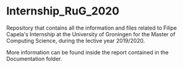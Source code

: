 # Internship_RuG_2020

Repository that contains all the information and files related to Filipe Capela's Internship at the University of Groningen for the Master of Computing Science, during the lective year 2019/2020.

More information can be found inside the report contained in the Documentation folder.
